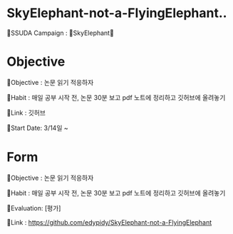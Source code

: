 # SkyElephant-not-a-FlyingElephant..
📙SSUDA Campaign : 🐘SkyElephant🐘


# Objective

🐘Objective : 논문 읽기 적응하자

🐘Habit     : 매일 공부 시작 전, 논문 30분 보고 pdf 노트에 정리하고 깃허브에 올려놓기

🐘Link      : 깃허브

🐘Start Date: 3/14일 ~


# Form
🐘Objective : 논문 읽기 적응하자

🐘Habit     : 매일 공부 시작 전, 논문 30분 보고 pdf 노트에 정리하고 깃허브에 올려놓기

🐘Evaluation: [평가]

🐘Link      : https://github.com/edypidy/SkyElephant-not-a-FlyingElephant
